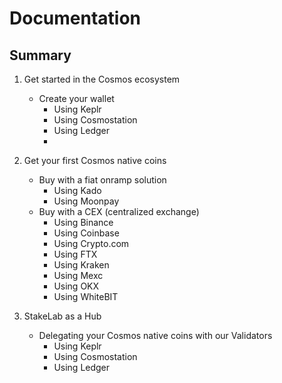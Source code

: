 # Documentation
## Summary
1. Get started in the Cosmos ecosystem
   - Create your wallet
     - Using Keplr
     - Using Cosmostation
     - Using Ledger
     - 
2. Get your first Cosmos native coins
   - Buy with a fiat onramp solution
     - Using Kado 
     - Using Moonpay
   - Buy with a CEX (centralized exchange)
     - Using Binance
     - Using Coinbase
     - Using Crypto.com
     - Using FTX
     - Using Kraken
     - Using Mexc
     - Using OKX
     - Using WhiteBIT

3. StakeLab as a Hub
   - Delegating your Cosmos native coins with our Validators
     - Using Keplr 
     - Using Cosmostation
     - Using Ledger

